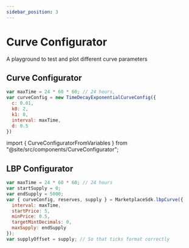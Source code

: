 ```yaml
---
sidebar_position: 3
---
```


# Curve Configurator

A playground to test and plot different curve parameters

## Curve Configurator
```jsx async
var maxTime = 24 * 60 * 60; // 24 hours,
var curveConfig = new TimeDecayExponentialCurveConfig({
  c: 0.01,
  k0: 2,
  k1: 0,
  interval: maxTime,
  d: 0.5
})
```
import { CurveConfiguratorFromVariables } from "@site/src/components/CurveConfigurator";

<CurveConfiguratorFromVariables />

## LBP Configurator

```jsx async
var maxTime = 24 * 60 * 60; // 24 hours
var startSupply = 0;
var endSupply = 5000;
var { curveConfig, reserves, supply } = MarketplaceSdk.lbpCurve({
  interval: maxTime,
  startPrice: 5,
  minPrice: 0.5,
  targetMintDecimals: 0,
  maxSupply: endSupply
});
var supplyOffset = supply; // So that ticks format correctly
```

<CurveConfiguratorFromVariables rateVsTime />